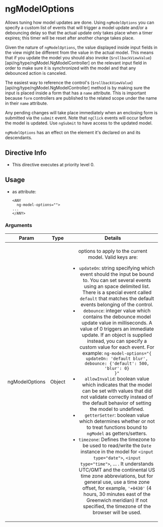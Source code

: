 



# ngModelOptions








Allows tuning how model updates are done. Using `ngModelOptions` you can specify a custom list of
events that will trigger a model update and/or a debouncing delay so that the actual update only
takes place when a timer expires; this timer will be reset after another change takes place.

Given the nature of `ngModelOptions`, the value displayed inside input fields in the view might
be different from the value in the actual model. This means that if you update the model you
should also invoke (`$rollbackViewValue`)[api/ng/type/ngModel.NgModelController] on the relevant input field in
order to make sure it is synchronized with the model and that any debounced action is canceled.

The easiest way to reference the control's (`$rollbackViewValue`)[api/ng/type/ngModel.NgModelController]
method is by making sure the input is placed inside a form that has a `name` attribute. This is
important because `form` controllers are published to the related scope under the name in their
`name` attribute.

Any pending changes will take place immediately when an enclosing form is submitted via the
`submit` event. Note that `ngClick` events will occur before the model is updated. Use `ngSubmit`
to have access to the updated model.

`ngModelOptions` has an effect on the element it's declared on and its descendants.








## Directive Info


* This directive executes at priority level 0.


## Usage



* as attribute:
    ```
    <ANY
      ng-model-options="">
    ...
    </ANY>
    ```




### Arguments

| Param | Type | Details |
| :--: | :--: | :--: |
| ngModelOptions | Object | <p>options to apply to the current model. Valid keys are:</p> <ul> <li><code>updateOn</code>: string specifying which event should the input be bound to. You can set several events using an space delimited list. There is a special event called <code>default</code> that matches the default events belonging of the control.</li> <li><code>debounce</code>: integer value which contains the debounce model update value in milliseconds. A value of 0 triggers an immediate update. If an object is supplied instead, you can specify a custom value for each event. For example: <code>ng-model-options=&quot;{ updateOn: &#39;default blur&#39;, debounce: {&#39;default&#39;: 500, &#39;blur&#39;: 0} }&quot;</code></li> <li><code>allowInvalid</code>: boolean value which indicates that the model can be set with values that did not validate correctly instead of the default behavior of setting the model to undefined.</li> <li><code>getterSetter</code>: boolean value which determines whether or not to treat functions bound to <code>ngModel</code> as getters/setters.</li> <li><code>timezone</code>: Defines the timezone to be used to read/write the <code>Date</code> instance in the model for <code>&lt;input type=&quot;date&quot;&gt;</code>, <code>&lt;input type=&quot;time&quot;&gt;</code>, ... . It understands UTC/GMT and the continental US time zone abbreviations, but for general use, use a time zone offset, for example, <code>&#39;+0430&#39;</code> (4 hours, 30 minutes east of the Greenwich meridian) If not specified, the timezone of the browser will be used.</li> </ul>  |




